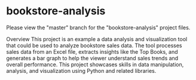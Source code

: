 # bookstore-analysis
Please view the "master" branch for the "bookstore-analysis" project files. 

Overview
This project is an example a data analysis and visualization tool that could be used to analyze bookstore sales data. The tool processes sales data from an Excel file, extracts insights like the Top Books, and generates a bar graph to help the viewer understand sales trends and overall performance. This project showcases skills in data manipulation, analysis, and visualization using Python and related libraries.
